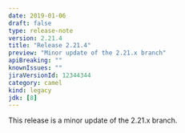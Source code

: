 ```yaml
---
date: 2019-01-06
draft: false 
type: release-note
version: 2.21.4
title: "Release 2.21.4"
preview: "Minor update of the 2.21.x branch"
apiBreaking: ""
knownIssues: ""
jiraVersionId: 12344344
category: camel
kind: legacy
jdk: [8]
---
```


This release is a minor update of the 2.21.x branch.

